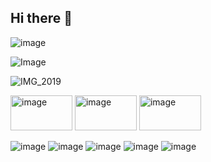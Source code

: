 ## Hi there 👋
![image](https://github.com/user-attachments/assets/4be9d8ed-e905-48de-84e0-e0786a06fa75)

![Image](https://github.com/user-attachments/assets/2a4f75c0-12fb-446e-a59a-991e8755fcb9)

![IMG_2019](https://github.com/user-attachments/assets/4aab9ced-d720-48cb-941a-d59a93be63b1)

<img width="99" height="56" alt="image" src="https://github.com/user-attachments/assets/8ee7e741-ca21-46de-8aa0-c24448c0a2f3" />
<img width="99" height="56" alt="image" src="https://github.com/user-attachments/assets/023a0bf9-4237-4538-8848-a3d765e3ca44" />
<img width="99" height="56" alt="image" src="https://github.com/user-attachments/assets/783a8ef3-be23-4dd3-8e90-78fe5eeaaf7e" />

![image](https://github.com/user-attachments/assets/1b0815a7-e3d9-4946-bd32-cd47f0db065c)
![image](https://github.com/user-attachments/assets/8afdccc3-dd6f-490e-abe5-972037328aef)
![image](https://github.com/user-attachments/assets/5d278e89-f40d-4233-b36e-3083eacddae2)
![image](https://github.com/user-attachments/assets/cf8980dd-4871-4554-ba1b-713c636c6a49)
![image](https://github.com/user-attachments/assets/8fa9a23f-df13-47f8-b54a-8421b20847dc)
